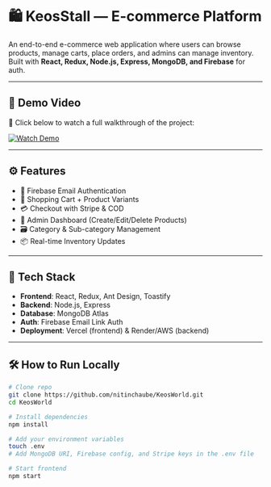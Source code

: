 # 🛍️ KeosStall — E-commerce Platform

An end-to-end e-commerce web application where users can browse products, manage carts, place orders, and admins can manage inventory. Built with **React, Redux, Node.js, Express, MongoDB, and Firebase** for auth.

---

## 🚀 Demo Video

🎥 Click below to watch a full walkthrough of the project:

[![Watch Demo](https://img.youtube.com/vi/JZg64Wgq-54/0.jpg)](https://youtu.be/JZg64Wgq-54)


---

## ⚙️ Features

- 🔐 Firebase Email Authentication
- 🛒 Shopping Cart + Product Variants
- 💳 Checkout with Stripe & COD
- 🧾 Admin Dashboard (Create/Edit/Delete Products)
- 🗃️ Category & Sub-category Management
- 📦 Real-time Inventory Updates

---

## 🧰 Tech Stack

- **Frontend**: React, Redux, Ant Design, Toastify
- **Backend**: Node.js, Express
- **Database**: MongoDB Atlas
- **Auth**: Firebase Email Link Auth
- **Deployment**: Vercel (frontend) & Render/AWS (backend)

---

## 🛠️ How to Run Locally

```bash
# Clone repo
git clone https://github.com/nitinchaube/KeosWorld.git
cd KeosWorld

# Install dependencies
npm install

# Add your environment variables
touch .env
# Add MongoDB URI, Firebase config, and Stripe keys in the .env file

# Start frontend
npm start
